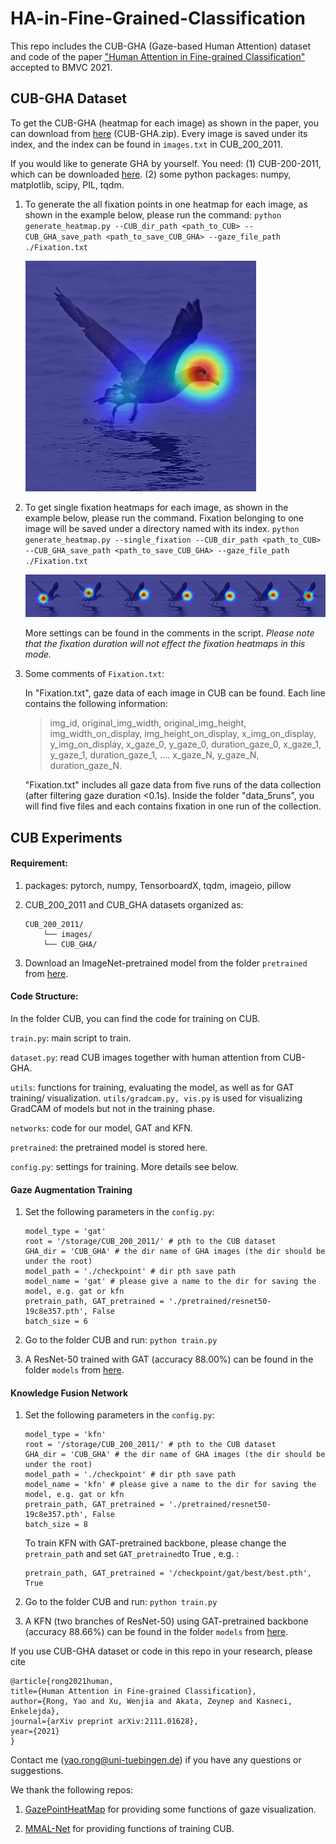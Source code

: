 # HA-in-Fine-Grained-Classification

This repo includes the CUB-GHA (Gaze-based Human Attention) dataset and code of the paper ["Human Attention in Fine-grained Classification"](https://arxiv.org/pdf/2111.01628.pdf) accepted to BMVC 2021.

  
  

## CUB-GHA Dataset
To get the CUB-GHA (heatmap for each image) as shown in the paper, you can download from [here](https://drive.google.com/drive/folders/1Oc6oLSHO5xELa5Qy2i7hMOF9_wwTzvdb?usp=sharing) (CUB-GHA.zip). Every image is saved under its index, and the index can be found in `images.txt` in CUB_200_2011.

 
If you would like to generate GHA by yourself. You need:
(1) CUB-200-2011, which can be downloaded [here](http://www.vision.caltech.edu/visipedia/CUB-200-2011.html).
(2) some python packages: numpy, matplotlib, scipy, PIL, tqdm.

1. To generate the all fixation points in one heatmap for each image, as shown in the example below, please run the command:
	`python generate_heatmap.py --CUB_dir_path <path_to_CUB> --CUB_GHA_save_path <path_to_save_CUB_GHA> --gaze_file_path ./Fixation.txt`

	![](./examples/all.jpg)

2. To get single fixation heatmaps for each image, as shown in the example below, please run the command. Fixation belonging to one image will be saved under a directory named with its index.
	`python generate_heatmap.py --single_fixation --CUB_dir_path <path_to_CUB> --CUB_GHA_save_path <path_to_save_CUB_GHA> --gaze_file_path ./Fixation.txt`
	
	![](./examples/single.jpg)


	More settings can be found in the comments in the script.
	*Please note that the fixation duration will not effect the fixation heatmaps in this mode.*

 
3. Some comments of `Fixation.txt`:

	In "Fixation.txt", gaze data of each image in CUB can be found.
	Each line contains the following information:

	> img_id, original_img_width, original_img_height, img_width_on_display, img_height_on_display, x_img_on_display, y_img_on_display, x_gaze_0, y_gaze_0, duration_gaze_0, x_gaze_1, y_gaze_1, duration_gaze_1, .... x_gaze_N, y_gaze_N, duration_gaze_N.

	"Fixation.txt" includes all gaze data from five runs of the data collection (after filtering gaze duration <0.1s). Inside the folder "data_5runs", you will find five files and each contains fixation in one run of the collection.


## CUB Experiments
#### Requirement:
1. packages: pytorch, numpy, TensorboardX, tqdm, imageio, pillow
2. CUB_200_2011 and CUB_GHA datasets organized as:
	```
	CUB_200_2011/
		└── images/ 
		└── CUB_GHA/
	```

3. Download an ImageNet-pretrained model from the folder `pretrained` from [here](https://drive.google.com/drive/folders/1Oc6oLSHO5xELa5Qy2i7hMOF9_wwTzvdb?usp=sharing).

#### Code Structure:
In the folder CUB, you can find the code for training on CUB.

`train.py`: main script to train.

`dataset.py`: read CUB images together with human attention from CUB-GHA.

`utils`: functions for training, evaluating the model, as well as for GAT training/ visualization. `utils/gradcam.py, vis.py` is used for visualizing GradCAM of models but not in the training phase.

`networks`: code for our model, GAT and KFN.

`pretrained`: the pretrained model is stored here.

`config.py`: settings for training. More details see below.

#### Gaze Augmentation Training
1. Set the following parameters in the `config.py`:
	```
	model_type = 'gat'
	root = '/storage/CUB_200_2011/' # pth to the CUB dataset
	GHA_dir = 'CUB_GHA' # the dir name of GHA images (the dir should be under the root)
	model_path = './checkpoint' # dir pth save path
	model_name = 'gat' # please give a name to the dir for saving the model, e.g. gat or kfn
	pretrain_path, GAT_pretrained = './pretrained/resnet50-19c8e357.pth', False
	batch_size = 6
	```
2. Go to the folder CUB and run:
		`python train.py`

3. A ResNet-50 trained with GAT (accuracy 88.00%) can be found in the folder `models` from [here](https://drive.google.com/drive/folders/1Oc6oLSHO5xELa5Qy2i7hMOF9_wwTzvdb?usp=sharing).

#### Knowledge Fusion Network
1. Set the following parameters in the `config.py`:
	```
	model_type = 'kfn'
	root = '/storage/CUB_200_2011/' # pth to the CUB dataset
	GHA_dir = 'CUB_GHA' # the dir name of GHA images (the dir should be under the root)
	model_path = './checkpoint' # dir pth save path
	model_name = 'kfn' # please give a name to the dir for saving the model, e.g. gat or kfn
	pretrain_path, GAT_pretrained = './pretrained/resnet50-19c8e357.pth', False
	batch_size = 8
	```
	To train KFN with GAT-pretrained backbone, please change the `pretrain_path` and set `GAT_pretrained`to True , e.g. :
	```
	pretrain_path, GAT_pretrained = '/checkpoint/gat/best/best.pth', True
	```
2. Go to the folder CUB and run:
		`python train.py`

3. A KFN (two branches of ResNet-50) using GAT-pretrained backbone (accuracy 88.66%) can be found in the folder `models` from [here](https://drive.google.com/drive/folders/1Oc6oLSHO5xELa5Qy2i7hMOF9_wwTzvdb?usp=sharing).  
  




If you use CUB-GHA dataset or code in this repo in your research, please cite

```
@article{rong2021human,
title={Human Attention in Fine-grained Classification},
author={Rong, Yao and Xu, Wenjia and Akata, Zeynep and Kasneci, Enkelejda},
journal={arXiv preprint arXiv:2111.01628},
year={2021}
}
```

Contact me (yao.rong@uni-tuebingen.de) if you have any questions or suggestions.

We thank the following repos:

1.  [GazePointHeatMap](https://github.com/TobiasRoeddiger/GazePointHeatMap) for providing some functions of gaze visualization.

2.  [MMAL-Net](https://github.com/ZF4444/MMAL-Net) for providing functions of training CUB.

